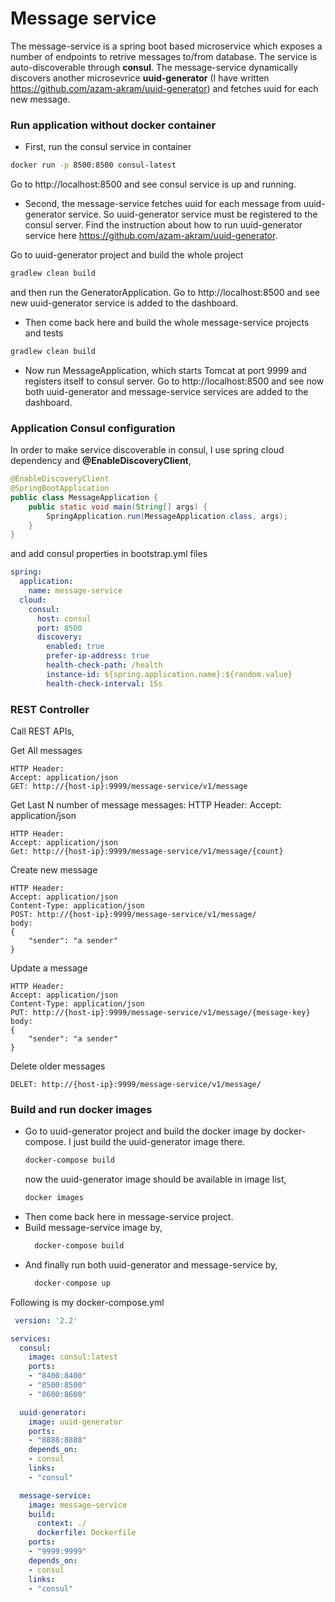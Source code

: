# Message service
The message-service is a spring boot based microservice which exposes a number of endpoints to retrive messages to/from database. The service is auto-discoverable through **consul**. The message-service dynamically discovers another microsevrice **uuid-generator** (I have written https://github.com/azam-akram/uuid-generator) and fetches uuid for each new message.

### Run application without docker container

- First, run the consul service in container
```bash
docker run -p 8500:8500 consul-latest
```
Go to http://localhost:8500 and see consul service is up and running.
- Second, the message-service fetches uuid for each message from uuid-generator service. So uuid-generator service must be registered to the consul server. Find the instruction about how to run uuid-generator service here https://github.com/azam-akram/uuid-generator.

Go to uuid-generator project and build the whole project
```bash
gradlew clean build
```
and then run the GeneratorApplication.
Go to http://localhost:8500 and see new uuid-generator service is added to the dashboard.

- Then come back here and build the whole message-service projects and tests
```bash
gradlew clean build
```
- Now run MessageApplication, which starts Tomcat at port 9999 and registers itself to consul server.
Go to http://localhost:8500 and see now both uuid-generator and message-service services are added to the dashboard.

### Application Consul configuration
In order to make service discoverable in consul, I use spring cloud dependency and **@EnableDiscoveryClient**,
```java
@EnableDiscoveryClient
@SpringBootApplication
public class MessageApplication {
    public static void main(String[] args) {
        SpringApplication.run(MessageApplication.class, args);
    }
}
```
and add consul properties in bootstrap.yml files
```yml
spring:
  application:
    name: message-service
  cloud:
    consul:
      host: consul
      port: 8500
      discovery:
        enabled: true
        prefer-ip-address: true
        health-check-path: /health
        instance-id: ${spring.application.name}:${random.value}
        health-check-interval: 15s
```

### REST Controller
Call REST APIs,

Get All messages
```
HTTP Header: 
Accept: application/json
GET: http://{host-ip}:9999/message-service/v1/message
```

Get Last N number of message messages:
HTTP Header: 
Accept: application/json
```
HTTP Header: 
Accept: application/json
Get: http://{host-ip}:9999/message-service/v1/message/{count}
```

Create new message
```
HTTP Header: 
Accept: application/json
Content-Type: application/json
POST: http://{host-ip}:9999/message-service/v1/message/
body:
{
	"sender": "a sender"
}
```

Update a message
```
HTTP Header: 
Accept: application/json
Content-Type: application/json
PUT: http://{host-ip}:9999/message-service/v1/message/{message-key}
body:
{
	"sender": "a sender"
}
```

Delete older messages
```
DELET: http://{host-ip}:9999/message-service/v1/message/
```

### Build and run docker images
- Go to uuid-generator project and build the docker image by docker-compose. I just build the uuid-generator image there.
  ```bash
  docker-compose build
  ```
  now the uuid-generator image should be available in image list,
    ```bash
  docker images
  ```
- Then come back here in message-service project.
- Build message-service image by,
  ```bash
    docker-compose build
  ```
- And finally run both uuid-generator and message-service by,
  ```bash
    docker-compose up
  ```
Following is my docker-compose.yml
```yaml
 version: '2.2'

services:
  consul:
    image: consul:latest
    ports:
    - "8400:8400"
    - "8500:8500"
    - "8600:8600"

  uuid-generator:
    image: uuid-generator
    ports:
    - "8888:8888"
    depends_on:
    - consul
    links:
    - "consul"

  message-service:
    image: message-service
    build:
      context: ./
      dockerfile: Dockerfile
    ports:
    - "9999:9999"
    depends_on:
    - consul
    links:
    - "consul"
```
